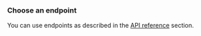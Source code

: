 ### Choose an endpoint  

You can use endpoints as described in the [API reference](#api-reference)
section. 
